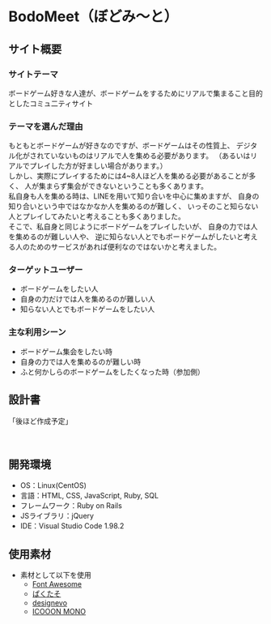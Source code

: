 # BodoMeet（ぼどみ～と）
## サイト概要
### サイトテーマ
ボードゲーム好きな人達が、ボードゲームをするためにリアルで集まること目的としたコミュ二ティサイト
​
### テーマを選んだ理由
もともとボードゲームが好きなのですが、ボードゲームはその性質上、
デジタル化がされていないものはリアルで人を集める必要があります。
（あるいはリアルでプレイした方が好ましい場合があります。）<br/>
しかし、実際にプレイするためには4~8人ほど人を集める必要があることが多く、
人が集まらず集会ができないということも多くあります。<br/>
私自身も人を集める時は、LINEを用いて知り合いを中心に集めますが、
自身の知り合いという中ではなかなか人を集めるのが難しく、
いっそのこと知らない人とプレイしてみたいと考えることも多くありました。<br/>
そこで、私自身と同じようにボードゲームをプレイしたいが、
自身の力では人を集めるのが難しい人や、
逆に知らない人とでもボードゲームがしたいと考える人のためのサービスがあれば便利なのではないかと考えました。
​
### ターゲットユーザー
- ボードゲームをしたい人
- 自身の力だけでは人を集めるのが難しい人
- 知らない人とでもボードゲームをしたい人

### 主な利用シーン
- ボードゲーム集会をしたい時
- 自身の力では人を集めるのが難しい時
- ふと何かしらのボードゲームをしたくなった時（参加側）
​
## 設計書
「後ほど作成予定」
<!-- 【補足説明】 -->
<!-- - テーマ提出時点では不要です。 -->
<!-- - 当項目には「後ほど作成予定」と記載しましょう。 -->
​
## 開発環境
- OS：Linux(CentOS)
- 言語：HTML, CSS, JavaScript, Ruby, SQL
- フレームワーク：Ruby on Rails
- JSライブラリ：jQuery
- IDE：Visual Studio Code 1.98.2

## 使用素材
- 素材として以下を使用
  - [Font Awesome](https://fontawesome.com/)
  - [ぱくたそ](https://www.pakutaso.com/)
  - [designevo](https://www.designevo.com/)
  - [ICOOON MONO](http://icooon-mono.com/)
<!-- 使用素材に応じて編集 -->